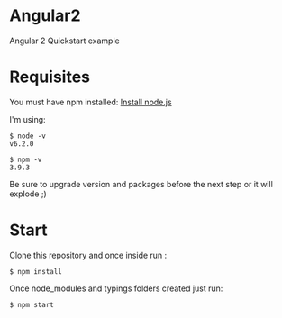 # Angular2
Angular 2 Quickstart example

# Requisites
You must have npm installed:
[Install node.js](https://docs.npmjs.com/getting-started/installing-node)

I'm using:
```
$ node -v
v6.2.0

$ npm -v
3.9.3
```
Be sure to upgrade version and packages before the next step or it will explode ;)

# Start
Clone this repository and once inside run :
```
$ npm install
```

Once node_modules and typings folders created just run:
```
$ npm start
```
